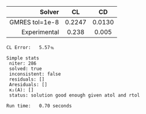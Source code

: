 |          Solver | CL      | CD      |
| --------------: | :-----: | :-----: |
|  GMRES tol=1e-8 | 0.2247  | 0.0130  |
|    Experimental | 0.238   | 0.005   |

	CL Error:	5.57﹪

	Simple stats
	 niter: 286
	 solved: true
	 inconsistent: false
	 residuals: []
	 Aresiduals: []
	 κ₂(A): []
	 status: solution good enough given atol and rtol
	
	Run time:	0.70 seconds

